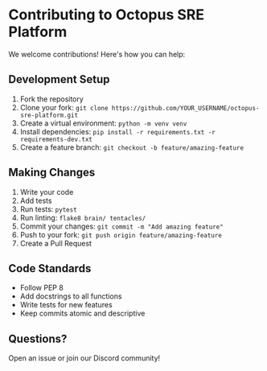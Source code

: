 # Contributing to Octopus SRE Platform

We welcome contributions! Here's how you can help:

## Development Setup

1. Fork the repository
2. Clone your fork: `git clone https://github.com/YOUR_USERNAME/octopus-sre-platform.git`
3. Create a virtual environment: `python -m venv venv`
4. Install dependencies: `pip install -r requirements.txt -r requirements-dev.txt`
5. Create a feature branch: `git checkout -b feature/amazing-feature`

## Making Changes

1. Write your code
2. Add tests
3. Run tests: `pytest`
4. Run linting: `flake8 brain/ tentacles/`
5. Commit your changes: `git commit -m "Add amazing feature"`
6. Push to your fork: `git push origin feature/amazing-feature`
7. Create a Pull Request

## Code Standards

- Follow PEP 8
- Add docstrings to all functions
- Write tests for new features
- Keep commits atomic and descriptive

## Questions?

Open an issue or join our Discord community!
